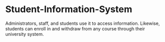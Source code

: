 # Student-Information-System
Administrators, staff, and students use it to access information. Likewise, students can enroll in and withdraw from any course through their university system. 
